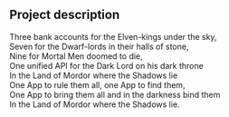 ## Project description

Three bank accounts for the Elven-kings under the sky,  
Seven for the Dwarf-lords in their halls of stone,  
Nine for Mortal Men doomed to die,  
One unified API for the Dark Lord on his dark throne  
In the Land of Mordor where the Shadows lie  
One App to rule them all, one App to find them,  
One App to bring them all and in the darkness bind them  
In the Land of Mordor where the Shadows lie.
